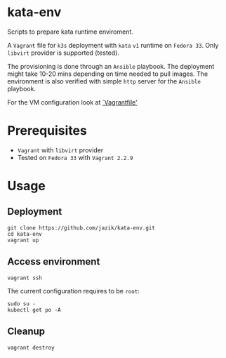 # kata-env

Scripts to prepare kata runtime enviroment.

A `Vagrant` file for `k3s` deployment with `kata` `v1` runtime on `Fedora 33`.
Only `libvirt` provider is supported (tested).

The provisioning is done through an `Ansible` playbook. The deployment
might take 10-20 mins depending on time needed to pull images.
The environment is also verified with simple `http` server for the
`Ansible` playbook.

For the VM configuration look at [`Vagrantfile'](Vagrantfile)

# Prerequisites

- `Vagrant` with `libvirt` provider
- Tested on `Fedora 33` with `Vagrant 2.2.9`

# Usage

## Deployment
```
git clone https://github.com/jazik/kata-env.git
cd kata-env
vagrant up
```

## Access environment

```
vagrant ssh
```

The current configuration requires to be `root`:

```
sudo su -
kubectl get po -A
```

## Cleanup

```
vagrant destroy
```
